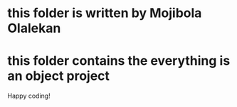 # this folder is written by Mojibola Olalekan
# this folder contains the everything is an object project
Happy coding!
